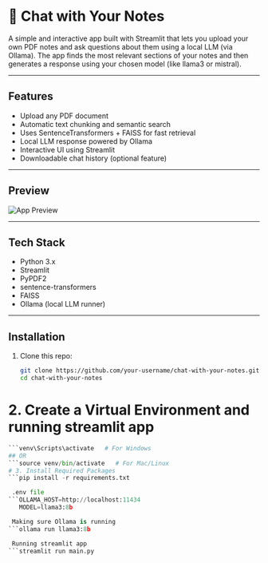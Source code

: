 # 🧠 Chat with Your Notes

A simple and interactive app built with Streamlit that lets you upload your own PDF notes and ask questions about them using a local LLM (via Ollama). The app finds the most relevant sections of your notes and then generates a response using your chosen model (like llama3 or mistral).

---

## Features

- Upload any PDF document
- Automatic text chunking and semantic search
- Uses SentenceTransformers + FAISS for fast retrieval
- Local LLM response powered by Ollama
- Interactive UI using Streamlit
- Downloadable chat history (optional feature)

---

## Preview

![App Preview](preview.png) 

---

## Tech Stack

- Python 3.x
- Streamlit
- PyPDF2
- sentence-transformers
- FAISS
- Ollama (local LLM runner)

---

## Installation

1. Clone this repo:
   ```bash
   git clone https://github.com/your-username/chat-with-your-notes.git
   cd chat-with-your-notes
# 2. Create a Virtual Environment and running streamlit app 

```python -m venv venv
```venv\Scripts\activate   # For Windows
## OR
```source venv/bin/activate   # For Mac/Linux
# 3. Install Required Packages
```pip install -r requirements.txt

 .env file
```OLLAMA_HOST=http://localhost:11434
   MODEL=llama3:8b

 Making sure Ollama is running 
```ollama run llama3:8b

 Running streamlit app
```streamlit run main.py


